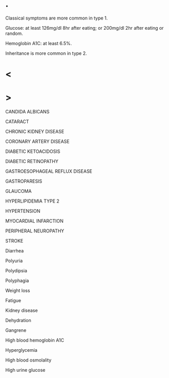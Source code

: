 # .

Classical symptoms are more common in type 1.

Glucose: at least 126mg/dl 8hr after eating; or 200mg/dl 2hr after eating or random.

Hemoglobin A1C: at least 6.5%.

Inheritance is more common in type 2.

# <

# >

CANDIDA ALBICANS

CATARACT

CHRONIC KIDNEY DISEASE

CORONARY ARTERY DISEASE

DIABETIC KETOACIDOSIS

DIABETIC RETINOPATHY

GASTROESOPHAGEAL REFLUX DISEASE

GASTROPARESIS

GLAUCOMA

HYPERLIPIDEMIA TYPE 2

HYPERTENSION

MYOCARDIAL INFARCTION

PERIPHERAL NEUROPATHY

STROKE

Diarrhea

Polyuria

Polydipsia

Polyphagia

Weight loss

Fatigue

Kidney disease

Dehydration

Gangrene

High blood hemoglobin A1C

Hyperglycemia

High blood osmolality

High urine glucose
